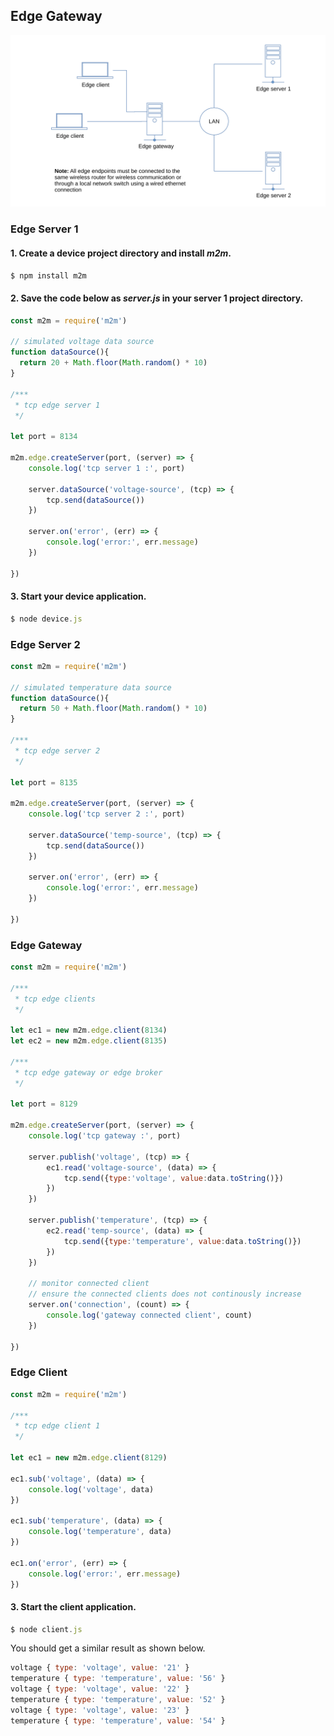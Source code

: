 
## Edge Gateway
![](assets/edge-gateway.svg)


### Edge Server 1

#### 1. Create a device project directory and install *m2m*.

```js
$ npm install m2m
```

#### 2. Save the code below as *server.js* in your server 1 project directory.

```js
const m2m = require('m2m')

// simulated voltage data source
function dataSource(){
  return 20 + Math.floor(Math.random() * 10)
}

/***
 * tcp edge server 1
 */
    
let port = 8134

m2m.edge.createServer(port, (server) => {
    console.log('tcp server 1 :', port)

    server.dataSource('voltage-source', (tcp) => {
        tcp.send(dataSource())         
    })

    server.on('error', (err) => { 
        console.log('error:', err.message)
    })

})
```
#### 3. Start your device application.

```js
$ node device.js
```

### Edge Server 2
```js
const m2m = require('m2m')

// simulated temperature data source
function dataSource(){
  return 50 + Math.floor(Math.random() * 10)
}

/***
 * tcp edge server 2
 */
    
let port = 8135 

m2m.edge.createServer(port, (server) => {
    console.log('tcp server 2 :', port)

    server.dataSource('temp-source', (tcp) => {
        tcp.send(dataSource())         
    })

    server.on('error', (err) => { 
        console.log('error:', err.message)
    })

})
```

### Edge Gateway
```js
const m2m = require('m2m')

/***
 * tcp edge clients
 */

let ec1 = new m2m.edge.client(8134)
let ec2 = new m2m.edge.client(8135)

/***
 * tcp edge gateway or edge broker
 */
    
let port = 8129

m2m.edge.createServer(port, (server) => {
    console.log('tcp gateway :', port)

    server.publish('voltage', (tcp) => {
        ec1.read('voltage-source', (data) => {
            tcp.send({type:'voltage', value:data.toString()})    
        })
    })

    server.publish('temperature', (tcp) => {
        ec2.read('temp-source', (data) => {
            tcp.send({type:'temperature', value:data.toString()})   
        })
    })

    // monitor connected client
    // ensure the connected clients does not continously increase 
    server.on('connection', (count) => { 
        console.log('gateway connected client', count)
    })

})
```

### Edge Client
```js
const m2m = require('m2m')

/***
 * tcp edge client 1
 */

let ec1 = new m2m.edge.client(8129)

ec1.sub('voltage', (data) => {
    console.log('voltage', data)
})

ec1.sub('temperature', (data) => {
    console.log('temperature', data)
})

ec1.on('error', (err) => { 
    console.log('error:', err.message)
})

```

#### 3. Start the client application.

```js
$ node client.js
```
You should get a similar result as shown below.
```js
voltage { type: 'voltage', value: '21' }
temperature { type: 'temperature', value: '56' }
voltage { type: 'voltage', value: '22' }
temperature { type: 'temperature', value: '52' }
voltage { type: 'voltage', value: '23' }
temperature { type: 'temperature', value: '54' }

```


